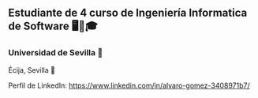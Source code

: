 ## Estudiante de 4 curso de Ingeniería Informatica de Software 🖥💼🎓
### Universidad de Sevilla 🏢
Écija, Sevilla 🏡

Perfil de LinkedIn: https://www.linkedin.com/in/alvaro-gomez-3408971b7/
<!--
**alvgomper1/alvgomper1** is a ✨ _special_ ✨ repository because its `README.md` (this file) appears on your GitHub profile.

Here are some ideas to get you started:

- 🔭 I’m currently working on ...
- 🌱 I’m currently learning ...
- 👯 I’m looking to collaborate on ...
- 🤔 I’m looking for help with ...
- 💬 Ask me about ...
- 📫 How to reach me: ...
- 😄 Pronouns: ...
- ⚡ Fun fact: ...
-->
